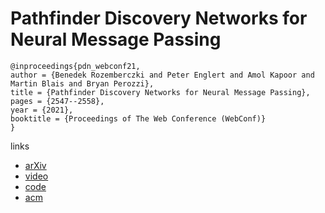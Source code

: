 # Pathfinder Discovery Networks for Neural Message Passing

```
@inproceedings{pdn_webconf21,
author = {Benedek Rozemberczki and Peter Englert and Amol Kapoor and Martin Blais and Bryan Perozzi},
title = {Pathfinder Discovery Networks for Neural Message Passing},
pages = {2547--2558},
year = {2021},
booktitle = {Proceedings of The Web Conference (WebConf)}
}
```

links
- [arXiv](https://arxiv.org/abs/2010.12878)
- [video](https://www.youtube.com/watch?v=SauPkJNQHmo)
- [code](https://github.com/benedekrozemberczki/PDN)
- [acm](https://dl.acm.org/doi/10.1145/3442381.3449882)
